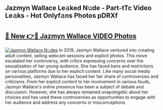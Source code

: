 ## Jazmyn Wallace Le𝚊ked N𝚞de - Part-tTc Video Le𝚊ks - Hot Onlyf𝚊ns Photos pDRXf

# <h2><a href="http://ac53638.deff.icu/?id=Jazmyn+Wallace">🔗 New 👉🔴 Jazmyn Wallace VIDEO Photos</a></h2>

[![Jazmyn Wallace N𝚞des](https://i.imgur.com/rIISA9y.gif)](http://ac53638.deff.icu/?id=Jazmyn+Wallace)
In 2019, Jazmyn Wallace ventured into creating adult content, selling webcam sessions and explicit photos. This move escalated her controversy, with critics expressing concerns over the sexualization of her young audience. She has faced bans and restrictions on various platforms due to her explicit content. Like many social media personalities, Jazmyn Wallace has faced her fair share of controversies and criticisms. From her explicit content to her involvement in various feuds, Jazmyn Wallace's online presence has been a subject of debate and discussion. However, she has always remained unapologetic about her choices and has used these controversies as opportunities to engage with her audience and address any concerns or misconceptions.
